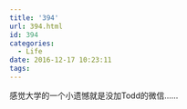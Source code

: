 ```yaml
---
title: '394'
url: 394.html
id: 394
categories:
  - Life
date: 2016-12-17 10:23:11
tags:
---
```


感觉大学的一个小遗憾就是没加Todd的微信……
